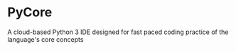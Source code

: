 # PyCore
A cloud-based Python 3 IDE designed for fast paced coding practice of the language's core concepts
